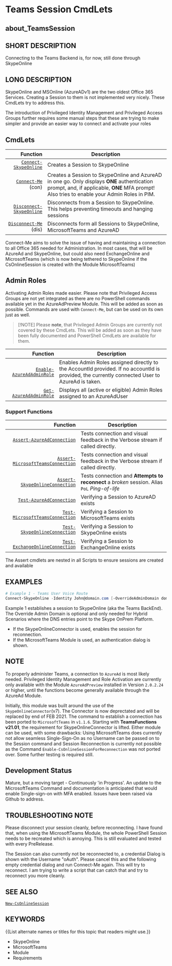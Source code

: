 ﻿# Teams Session CmdLets

## about_TeamsSession

## SHORT DESCRIPTION

Connecting to the Teams Backend is, for now, still done through SkypeOnline

## LONG DESCRIPTION

SkypeOnline and MSOnline (AzureADv1) are the two oldest Office 365 Services. Creating a Session to them is not implemented very nicely. These CmdLets try to address this.

The introduction of Privileged Identity Management and Privileged Access Groups further requires some manual steps that these are trying to make simpler and provide an easier way to connect and activate your roles

## CmdLets

| Function                                                    | Description                                                                                                                                  |
| -----------------------------------------------------------: | -------------------------------------------------------------------------------------------------------------------------------------------- |
| [`Connect-SkypeOnline`](../docs/Connect-SkypeOnline.md)       | Creates a Session to SkypeOnline                                                                            |
| [`Connect-Me`](../docs/Connect-Me.md) (con)                   | Creates a Session to SkypeOnline and AzureAD in one go. Only displays **ONE** authentication prompt, and, if applicable, **ONE** MFA prompt! Also tries to enable your Admin Roles in PIM. |
| [`Disconnect-SkypeOnline`](../docs/Disconnect-SkypeOnline.md) | Disconnects from a Session to SkypeOnline. This helps preventing timeouts and hanging sessions                                                       |
| [`Disconnect-Me`](../docs/Disconnect-Me.md) (dis)             | Disconnects form all Sessions to SkypeOnline, MicrosoftTeams and AzureAD                                                                     |

Connect-Me aims to solve the issue of having and maintaining a connection to all Office 365 needed for Administration. In most cases, that will be AzureAd and SkypeOnline, but could also need ExchangeOnline and MicrosoftTeams (which is now being tethered to SkypeOnline if the CsOnlineSession is created with the Module MicrosoftTeams)

## Admin Roles

Activating Admin Roles made easier. Please note that Privileged Access Groups are not yet integrated as there are no PowerShell commands available yet in the AzureAdPreview Module. This will be added as soon as possible. Commands are used with `Connect-Me`, but can be used on its own just as well.

> [!NOTE] Please **note**, that Privileged Admin Groups are currently not covered by these CmdLets. This will be added as soon as they have been fully documented and PowerShell CmdLets are available for them.

| Function                                                      | Description                                                                                                                                     |
| -------------------------------------------------------------: | ----------------------------------------------------------------------------------------------------------------------------------------------- |
| [`Enable-AzureAdAdminRole`](../docs/Enable-AzureAdAdminRole.md) | Enables Admin Roles assigned directly to the AccountId provided. If no accountId is provided, the currently connected User to AzureAd is taken. |
| [`Get-AzureAdAdminRole`](../docs/Get-AzureAdAdminRole.md)       | Displays all (active or eligible) Admin Roles assigned to an AzureAdUser                                                                        |

### Support Functions

| Function                                                                      | Description                                                                                   |
| -----------------------------------------------------------------------------: | --------------------------------------------------------------------------------------------- |
| [`Assert-AzureAdConnection`](../docs/Assert-AzureAdConnection.md)               | Tests connection and visual feedback in the Verbose stream if called directly.                |
| [`Assert-MicrosoftTeamsConnection`](../docs/Assert-MicrosoftTeamsConnection.md) | Tests connection and visual feedback in the Verbose stream if called directly.                |
| [`Assert-SkypeOnlineConnection`](../docs/Assert-SkypeOnlineConnection.md)       | Tests connection and **Attempts to reconnect** a *broken* session. Alias `PoL` *Ping-of-life* |
| [`Test-AzureAdConnection`](../docs/Test-AzureAdConnection.md)                   | Verifying a Session to AzureAD exists                                                         |
| [`Test-MicrosoftTeamsConnection`](../docs/Test-MicrosoftTeamsConnection.md)     | Verifying a Session to MicrosoftTeams exists                                                  |
| [`Test-SkypeOnlineConnection`](../docs/Test-SkypeOnlineConnection.md)           | Verifying a Session to SkypeOnline exists                                                     |
| [`Test-ExchangeOnlineConnection`](../docs/Test-ExchangeOnlineConnection.md)     | Verifying a Session to ExchangeOnline exists                                                  |

The Assert cmdlets are nested in all Scripts to ensure sessions are created and available

## EXAMPLES

````powershell
# Example 1 - Teams User Voice Route
Connect-SkypeOnline -Identity John@domain.com [-OverrideAdminDomain domain.onmicrosoft.com]
````

Example 1 establishes a session to SkypeOnline (aka the Teams BackEnd). The Override Admin Domain is optional and only needed for Hybrid Scenarios where the DNS entries point to the Skype OnPrem Platform.

- If the SkypeOnlineConnector is used, enables the session for reconnection.
- If the MicrosoftTeams Module is used, an authentication dialog is shown.

## NOTE

To properly administer Teams, a connection to `AzureAd` is most likely needed. Privileged Identity Management and Role Activation are currently only available with the Module `AzureAdPreview` installed in Version `2.0.2.24` or higher, until the functions become generally available through the AzureAd Module.

Initially, this module was built around the use of the `SkypeOnlineConnector`(v7). The Connector is now deprectated and will be replaced by end of FEB 2021.
The command to establish a connection has been ported to `MicrosoftTeams` in `v1.1.6`. Starting with **TeamsFunctions v21.01**, the requirement for SkypeOnlineConnector is lifted. Either module can be used, with some drawbacks: Using MicrosoftTeams does currently not allow seamless Single-Sign-On as no Username can be passed on to the Session command and Session Reconnection is currently not possible as the Command `Enable-CsOnlineSessionForReconnection` was not ported over. Some further testing is required still.

## Development Status

Mature, but a moving target - Continuously 'in Progress'. An update to the MicrosoftTeams Command and documentation is anticipated that would enable Single-sign-on with MFA enabled. Issues have been raised via Github to address.

## TROUBLESHOOTING NOTE

Please disconnect your session cleanly, before reconnecting. I have found that, when using the MicrosoftTeams Module, the whole PowerShell Session needs to be recreated which is annoying. This is still evaluated and tested with every PreRelease.

The Session can also currently not be reconnected to, a credential Dialog is shown with the Username "oAuth". Please cancel this and the following empty credential dialog and run Connect-Me again. This will try to reconnect. I am trying to write a script that can catch that and try to reconnect you more cleanly.

## SEE ALSO

[`New-CsOnlineSession`](https://docs.microsoft.com/en-us/powershell/module/skype/new-csonlinesession?view=skype-ps)

## KEYWORDS

{{List alternate names or titles for this topic that readers might use.}}

- SkypeOnline
- MicrosoftTeams
- Module
- Requirements
